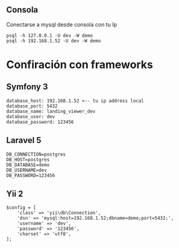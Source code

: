 ## Consola

Conectarse a mysql desde consola con tu Ip

    psql -h 127.0.0.1 -U dev -W demo
    psql -h 192.168.1.52 -U dev -W demo

Confiración con frameworks
====
## Symfony 3

    database_host: 192.168.1.52 <-- tu ip address local
    database_port: 5432
    database_name: landing_viewer_dev
    database_user: dev
    database_password: 123456
    
## Laravel 5

    DB_CONNECTION=postgres
    DB_HOST=postgres
    DB_DATABASE=demo
    DB_USERNAME=dev
    DB_PASSWORD=123456   
         
## Yii 2

    $config = [
        'class' => 'yii\db\Connection',
        'dsn' => 'mysql:host=192.168.1.52;dbname=demo;port=5432;',
        'username' => 'dev',
        'password' => '123456',
        'charset' => 'utf8',
    ];  
     